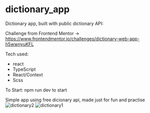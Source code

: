 # dictionary_app
Dictionary app, built with public dictionary API:

Challenge from Frontend Mentor ->  https://www.frontendmentor.io/challenges/dictionary-web-app-h5wwnyuKFL
 
Tech used:
- react
- TypeScript
- React/Context
- Scss

To Start: 
npm run dev to start 

Simple app using free dicionary api, made just for fun and practise
![dictionary2](https://user-images.githubusercontent.com/67764650/221048004-8952ea18-33db-48d9-bfc4-40aa413bf0c4.png)
![dictionary1](https://user-images.githubusercontent.com/67764650/221048017-b9a3b797-d876-4252-9ec9-8a7ef0c9086f.png)
